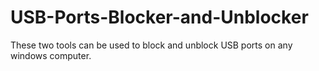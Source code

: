 # USB-Ports-Blocker-and-Unblocker
These two tools can be used to block and unblock USB ports on any windows computer.
